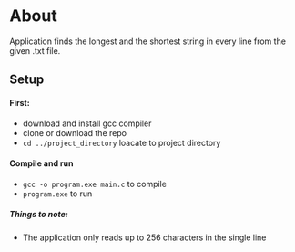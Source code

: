 # About
Application finds the longest and the shortest string in every line from the given .txt file.

## Setup
#### First:

* download and install gcc compiler
* clone or download the repo
* `cd ../project_directory` loacate to project directory
  
#### Compile and run

* `gcc -o program.exe main.c` to compile
* `program.exe` to run

##### Things to note:

* The application only reads up to 256 characters in the single line



